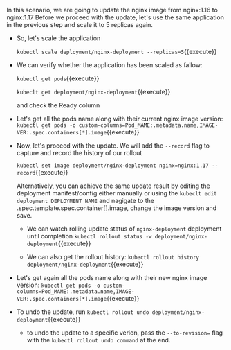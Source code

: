 In this scenario, we are going to update the nginx image from nginx:1.16 to nginx:1.17
Before we proceed with the update, let's use  the same application in the previous step and scale it to 5 replicas again.

- So, let's scale the application

  `kubectl scale deployment/nginx-deployment --replicas=5`{{execute}}

-  We can verify whether the application has been scaled as fallow:
  
   `kubectl get pods`{{execute}} 

   `kubeclt get deployment/nginx-deployment`{{execute}} 
   
   and check the Ready column 

-  Let's get all the pods name along with their current nginx image version:
   `kubectl get pods -o custom-columns=Pod_MAME:.metadata.name,IMAGE-VER:.spec.containers[*].image`{{execute}}

-  Now, let's proceed with the update. We will add the `--record` flag to capture and record the history of our rollout
  
   `kubectl set image deployment/nginx-deployment nginx=nginx:1.17 --record`{{execute}}
   
   Alternatively, you can achieve the same update result by editing the deployment manifest/config either manually or using the `kubeclt edit deployment DEPLOYMENT NAME` and nagigate to the .spec.template.spec.container[].image, change the image version and save.

   
   - We can watch rolling update status of `nginx-deployment` deployment until completion
     `kubectl rollout status -w deployment/nginx-deployment`{{execute}}

   - We can also get the rollout history:
     `kubectl rollout history deployment/nginx-deployment`{{execute}}

- Let's get again all the pods name along with their new nginx image version:
   `kubectl get pods -o custom-columns=Pod_MAME:.metadata.name,IMAGE-VER:.spec.containers[*].image`{{execute}}

-  To undo the update, run
   `kubectl rollout undo deployment/nginx-deployment`{{execute}}

   - to undo the update to a specific verion, pass the `--to-revision=` flag with the `kubectl rollout undo command` at the end.